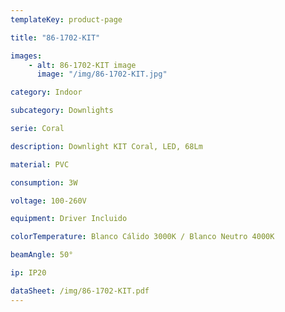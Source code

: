```yaml
---
templateKey: product-page

title: "86-1702-KIT"

images:
    - alt: 86-1702-KIT image
      image: "/img/86-1702-KIT.jpg"

category: Indoor

subcategory: Downlights

serie: Coral

description: Downlight KIT Coral, LED, 68Lm

material: PVC

consumption: 3W

voltage: 100-260V

equipment: Driver Incluido

colorTemperature: Blanco Cálido 3000K / Blanco Neutro 4000K

beamAngle: 50°

ip: IP20

dataSheet: /img/86-1702-KIT.pdf
---
```


